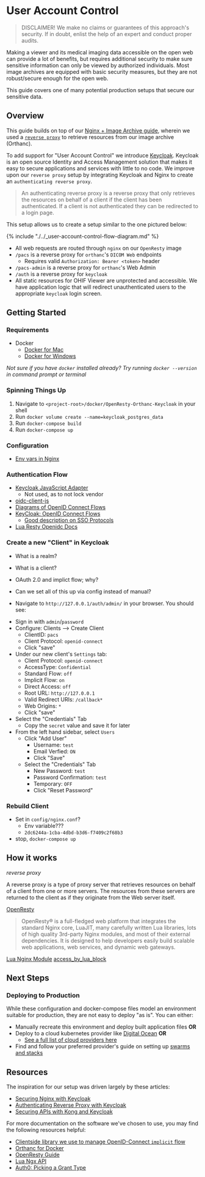# User Account Control

> DISCLAIMER! We make no claims or guarantees of this approach's security. If in
> doubt, enlist the help of an expert and conduct proper audits.

Making a viewer and its medical imaging data accessible on the open web can
provide a lot of benefits, but requires additional security to make sure
sensitive information can only be viewed by authorized individuals. Most image
archives are equipped with basic security measures, but they are not
robust/secure enough for the open web.

This guide covers one of many potential production setups that secure our
sensitive data.

## Overview

This guide builds on top of our
[Nginx + Image Archive guide](/deployment/recipes/nginx--image-archive.md),
wherein we used a [`reverse proxy`](https://en.wikipedia.org/wiki/Reverse_proxy)
to retrieve resources from our image archive (Orthanc).

To add support for "User Account Control" we introduce
[Keycloak](https://www.keycloak.org/about.html). Keycloak is an open source
Identity and Access Management solution that makes it easy to secure
applications and services with little to no code. We improve upon our
`reverse proxy` setup by integrating Keycloak and Nginx to create an
`authenticating reverse proxy`.

> An authenticating reverse proxy is a reverse proxy that only retrieves the
> resources on behalf of a client if the client has been authenticated. If a
> client is not authenticated they can be redirected to a login page.

This setup allows us to create a setup similar to the one pictured below:

{% include "./../_user-account-control-flow-diagram.md" %}

- All web requests are routed through `nginx` on our `OpenResty` image
- `/pacs` is a reverse proxy for `orthanc`'s `DICOM Web` endpoints
  - Requires valid `Authorization: Bearer <token>` header
- `/pacs-admin` is a reverse proxy for `orthanc`'s Web Admin
- `/auth` is a reverse proxy for `keycloak`
- All static resources for OHIF Viewer are unprotected and accessible. We have
  application logic that will redirect unauthenticated users to the appropriate
  `keycloak` login screen.

## Getting Started

### Requirements

- Docker
  - [Docker for Mac](https://docs.docker.com/docker-for-mac/)
  - [Docker for Windows](https://docs.docker.com/docker-for-windows/)

_Not sure if you have `docker` installed already? Try running `docker --version`
in command prompt or terminal_

### Spinning Things Up

1. Navigate to `<project-root>/docker/OpenResty-Orthanc-Keycloak` in your shell
2. Run `docker volume create --name=keycloak_postgres_data`
3. Run `docker-compose build`
4. Run `docker-compose up`

### Configuration

- [Env vars in Nginx](https://blog.doismellburning.co.uk/environment-variables-in-nginx-config/)

### Authentication Flow

- [Keycloak JavaScript Adapter](https://www.keycloak.org/docs/latest/securing_apps/index.html#_javascript_adapter)
  - Not used, as to not lock vendor
- [oidc-client-js](https://github.com/IdentityModel/oidc-client-js/wiki)
- [Diagrams of OpenID Connect Flows](https://medium.com/@darutk/diagrams-of-all-the-openid-connect-flows-6968e3990660)
- [KeyCloak: OpenID Connect Flows](https://www.keycloak.org/docs/latest/securing_apps/index.html#authorization-code)
  - [Good description on SSO Protocols](https://www.keycloak.org/docs/2.5/server_admin/topics/sso-protocols/oidc.html)
- [Lua Resty Openidc Docs](https://github.com/zmartzone/lua-resty-openidc)

### Create a new "Client" in Keycloak

- What is a realm?
- What is a client?
- OAuth 2.0 and implict flow; why?
- Can we set all of this up via config instead of manual?

- Navigate to `http://127.0.0.1/auth/admin/` in your browser. You should see:

<!-- Login Screen -->

- Sign in with `admin`/`password`
- Configure: Clients --> Create Client
  - ClientID: `pacs`
  - Client Protocol: `openid-connect`
  - Click "save"
- Under our new client's `Settings` tab:
  - Client Protocol: `openid-connect`
  - AccessType: `Confidential`
  - Standard Flow: `off`
  - Implicit Flow: `on`
  - Direct Access: `off`
  - Root URL: `http://127.0.0.1`
  - Valid Redirect URIs: `/callback*`
  - Web Origins: `*`
  - Click "save"
- Select the "Credentials" Tab
  - Copy the `secret` value and save it for later
- From the left hand sidebar, select `Users`
  - Click "Add User"
    - Username: `test`
    - Email Verfied: `ON`
    - Click "Save"
  - Select the "Credentials" Tab
    - New Password: `test`
    - Password Confirmation: `test`
    - Temporary: `OFF`
    - Click "Reset Password"

### Rebuild Client

- Set in `config/nginx.conf`?
  - Env variable???
  - `2dc6244a-1cba-4dbd-b3d6-f7409c2f68b3`
- stop, `docker-compose up`

## How it works

_reverse proxy_

A reverse proxy is a type of proxy server that retrieves resources on behalf of
a client from one or more servers. The resources from these servers are returned
to the client as if they originate from the Web server itself.

[OpenResty](https://openresty.org/en/)

> OpenResty® is a full-fledged web platform that integrates the standard Nginx
> core, LuaJIT, many carefully written Lua libraries, lots of high quality
> 3rd-party Nginx modules, and most of their external dependencies. It is
> designed to help developers easily build scalable web applications, web
> services, and dynamic web gateways.

[Lua Nginx Module](https://github.com/openresty/lua-nginx-module)
[access_by_lua_block](https://github.com/openresty/lua-nginx-module#access_by_lua_block)

## Next Steps

### Deploying to Production

While these configuration and docker-compose files model an environment suitable
for production, they are not easy to deploy "as is". You can either:

- Manually recreate this environment and deploy built application files **OR**
- Deploy to a cloud kubernetes provider like
  [Digital Ocean](https://www.digitalocean.com/products/kubernetes/) **OR**
  - [See a full list of cloud providers here](https://landscape.cncf.io/category=cloud&format=card-mode&grouping=category)
- Find and follow your preferred provider's guide on setting up
  [swarms and stacks](https://docs.docker.com/get-started/)

## Resources

The inspiration for our setup was driven largely by these articles:

- [Securing Nginx with Keycloak](https://edhull.co.uk/blog/2018-06-06/keycloak-nginx)
- [Authenticating Reverse Proxy with Keycloak](https://eclipsesource.com/blogs/2018/01/11/authenticating-reverse-proxy-with-keycloak/)
- [Securing APIs with Kong and Keycloak](https://www.jerney.io/secure-apis-kong-keycloak-1/)

For more documentation on the software we've chosen to use, you may find the
following resources helpful:

- [Clientside library we use to manage OpenID-Connect `implicit` flow](https://github.com/maxmantz/redux-oidc)
- [Orthanc for Docker](http://book.orthanc-server.com/users/docker.html)
- [OpenResty Guide](http://www.staticshin.com/programming/definitely-an-open-resty-guide/)
- [Lua Ngx API](https://openresty-reference.readthedocs.io/en/latest/Lua_Nginx_API/)
- [Auth0: Picking a Grant Type](https://auth0.com/docs/api-auth/which-oauth-flow-to-use)
